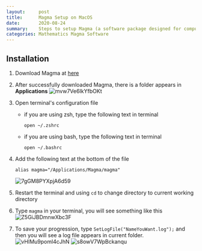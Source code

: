 ```yaml
---
layout:     post
title:      Magma Setup on MacOS
date:       2020-08-24
summary:    Steps to setup Magma (a software package designed for computations in algebra, number theory, etc.) on MacOS
categories: Mathematics Magma Software
---
```


## Installation

1. Download Magma at [here](http://www.maths.usyd.edu.au/u/dhowden/loc/)

2. After successfully downloaded Magma, there is a folder appears in **Applications**
    ![mvw7Ve6IkYfbOKt](https://i.loli.net/2020/08/24/mvw7Ve6IkYfbOKt.png)

3. Open terminal's configuration file
    - if you are using zsh, type the following text in terminal
        ```
        open ~/.zshrc
        ```
    - if you are using bash, type the following text in terminal
        ```
        open ~/.bashrc
        ```

4. Add the following text at the bottom of the file
    ```
    alias magma="/Applications/Magma/magma"
    ```
    ![7gGM8PYXpjA6d59](https://i.loli.net/2020/08/24/7gGM8PYXpjA6d59.png)

5. Restart the terminal and using `cd` to change directory to current working directory

6. Type `magma` in your terminal, you will see something like this
    ![Z5GiJBDmnwXbc3F](https://i.loli.net/2020/08/24/Z5GiJBDmnwXbc3F.png)

7. To save your progression, type `SetLogFile("NameYouWant.log");` and then you will see a log file appears in current folder.
    ![vHIMu9poml4cJhN](https://i.loli.net/2020/08/24/vHIMu9poml4cJhN.png)
    ![s8owV7WpBckanqu](https://i.loli.net/2020/08/24/s8owV7WpBckanqu.png)
